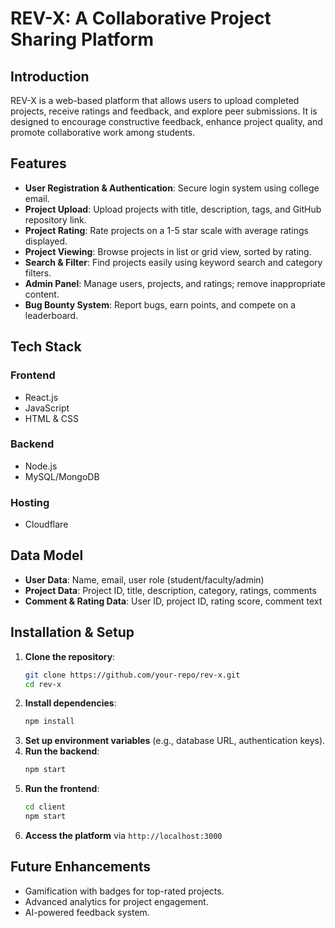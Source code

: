 # REV-X: A Collaborative Project Sharing Platform

## Introduction
REV-X is a web-based platform that allows users to upload completed projects, receive ratings and feedback, and explore peer submissions. It is designed to encourage constructive feedback, enhance project quality, and promote collaborative work among students.

## Features
- **User Registration & Authentication**: Secure login system using college email.
- **Project Upload**: Upload projects with title, description, tags, and GitHub repository link.
- **Project Rating**: Rate projects on a 1-5 star scale with average ratings displayed.
- **Project Viewing**: Browse projects in list or grid view, sorted by rating.
- **Search & Filter**: Find projects easily using keyword search and category filters.
- **Admin Panel**: Manage users, projects, and ratings; remove inappropriate content.
- **Bug Bounty System**: Report bugs, earn points, and compete on a leaderboard.

## Tech Stack
### Frontend
- React.js
- JavaScript
- HTML & CSS

### Backend
- Node.js
- MySQL/MongoDB

### Hosting
- Cloudflare

## Data Model
- **User Data**: Name, email, user role (student/faculty/admin)
- **Project Data**: Project ID, title, description, category, ratings, comments
- **Comment & Rating Data**: User ID, project ID, rating score, comment text

## Installation & Setup
1. **Clone the repository**:
   ```bash
   git clone https://github.com/your-repo/rev-x.git
   cd rev-x
   ```
2. **Install dependencies**:
   ```bash
   npm install
   ```
3. **Set up environment variables** (e.g., database URL, authentication keys).
4. **Run the backend**:
   ```bash
   npm start
   ```
5. **Run the frontend**:
   ```bash
   cd client
   npm start
   ```
6. **Access the platform** via `http://localhost:3000`

## Future Enhancements
- Gamification with badges for top-rated projects.
- Advanced analytics for project engagement.
- AI-powered feedback system.
